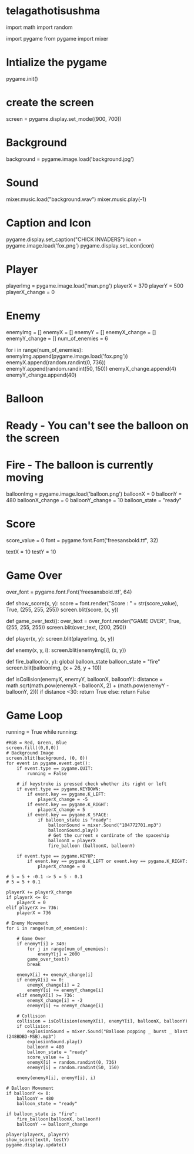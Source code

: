 # telagathotisushma
import math
import random

import pygame
from pygame import mixer

# Intialize the pygame
pygame.init()

# create the screen
screen = pygame.display.set_mode((900, 700))

# Background
background = pygame.image.load('background.jpg')

# Sound
mixer.music.load("background.wav")
mixer.music.play(-1)

# Caption and Icon
pygame.display.set_caption("CHICK INVADERS")
icon = pygame.image.load('fox.png')
pygame.display.set_icon(icon)

# Player
playerImg = pygame.image.load('man.png')
playerX = 370
playerY = 500
playerX_change = 0

# Enemy
enemyImg = []
enemyX = []
enemyY = []
enemyX_change = []
enemyY_change = []
num_of_enemies = 6

for i in range(num_of_enemies):
    enemyImg.append(pygame.image.load('fox.png'))
    enemyX.append(random.randint(0, 736))
    enemyY.append(random.randint(50, 150))
    enemyX_change.append(4)
    enemyY_change.append(40)

# Balloon

# Ready - You can't see the balloon on the screen
# Fire - The balloon is currently moving

balloonImg = pygame.image.load('balloon.png')
balloonX = 0
balloonY = 480
balloonX_change = 0
balloonY_change = 10
balloon_state = "ready"

# Score

score_value = 0
font = pygame.font.Font('freesansbold.ttf', 32)

textX = 10
testY = 10

# Game Over
over_font = pygame.font.Font('freesansbold.ttf', 64)

def show_score(x, y):
    score = font.render("Score : " + str(score_value), True, (255, 255, 255))
    screen.blit(score, (x, y))


def game_over_text():
    over_text = over_font.render("GAME OVER", True, (255, 255, 255))
    screen.blit(over_text, (200, 250))


def player(x, y):
    screen.blit(playerImg, (x, y))


def enemy(x, y, i):
    screen.blit(enemyImg[i], (x, y))


def fire_balloon(x, y):
    global balloon_state
    balloon_state = "fire"
    screen.blit(balloonImg, (x + 26, y + 10))


def isCollision(enemyX, enemyY, balloonX, balloonY):
    distance = math.sqrt(math.pow(enemyX - balloonX, 2) + (math.pow(enemyY - balloonY, 2)))
    if distance <30:
        return True
    else:
        return False


# Game Loop
running = True
while running:

    #RGB = Red, Green, Blue
    screen.fill((0,0,0))
    # Background Image
    screen.blit(background, (0, 0))
    for event in pygame.event.get():
        if event.type == pygame.QUIT:
            running = False

        # if keystroke is pressed check whether its right or left
        if event.type == pygame.KEYDOWN:
            if event.key == pygame.K_LEFT:
                playerX_change = -5
            if event.key == pygame.K_RIGHT:
                playerX_change = 5
            if event.key == pygame.K_SPACE:
                if balloon_state is "ready":
                    balloonSound = mixer.Sound("104772701.mp3")
                    balloonSound.play()
                    # Get the current x cordinate of the spaceship
                    balloonX = playerX
                    fire_balloon (balloonX, balloonY)

        if event.type == pygame.KEYUP:
            if event.key == pygame.K_LEFT or event.key == pygame.K_RIGHT:
                playerX_change = 0

    # 5 = 5 + -0.1 -> 5 = 5 - 0.1
    # 5 = 5 + 0.1

    playerX += playerX_change
    if playerX <= 0:
        playerX = 0
    elif playerX >= 736:
        playerX = 736

    # Enemy Movement
    for i in range(num_of_enemies):

        # Game Over
        if enemyY[i] > 340:
            for j in range(num_of_enemies):
                enemyY[j] = 2000
            game_over_text()
            break

        enemyX[i] += enemyX_change[i]
        if enemyX[i] <= 0:
            enemyX_change[i] = 2
            enemyY[i] += enemyY_change[i]
        elif enemyX[i] >= 736:
            enemyX_change[i] = -2
            enemyY[i] += enemyY_change[i]

        # Collision
        collision = isCollision(enemyX[i], enemyY[i], balloonX, balloonY)
        if collision:
            explosionSound = mixer.Sound("Balloon popping _ burst _ blast (248BDBD-MSB).mp3")
            explosionSound.play()
            balloonY = 480
            balloon_state = "ready"
            score_value += 1
            enemyX[i] = random.randint(0, 736)
            enemyY[i] = random.randint(50, 150)

        enemy(enemyX[i], enemyY[i], i)

    # Balloon Movement
    if balloonY <= 0:
        balloonY = 480
        balloon_state = "ready"

    if balloon_state is "fire":
        fire_balloon(balloonX, balloonY)
        balloonY -= balloonY_change

    player(playerX, playerY)
    show_score(textX, testY)
    pygame.display.update()
